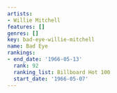 ```yaml
---
artists:
- Willie Mitchell
features: []
genres: []
key: bad-eye-willie-mitchell
name: Bad Eye
rankings:
- end_date: '1966-05-13'
  rank: 92
  ranking_list: Billboard Hot 100
  start_date: '1966-05-07'
---
```


